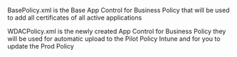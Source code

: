 BasePolicy.xml is the Base App Control for Business Policy that will be used to add all certificates of all active applications

WDACPolicy.xml is the newly created App Control for Business Policy  they will be used for automatic upload to the Pilot Policy Intune and for you to update the Prod Policy
